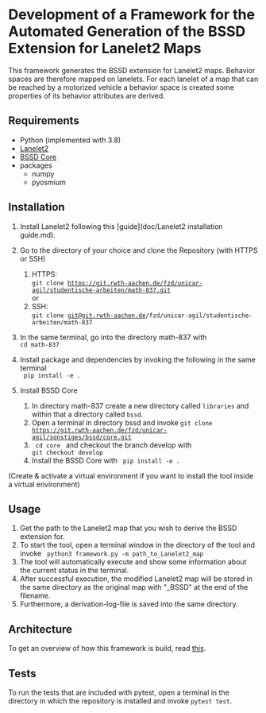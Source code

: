 # Development of a Framework for the Automated Generation of the BSSD Extension for Lanelet2 Maps

This framework generates the BSSD extension for Lanelet2 maps. Behavior spaces are therefore mapped
on lanelets. For each lanelet of a map that can be reached by a motorized vehicle a behavior
space is created some properties of its behavior attributes are derived.

## Requirements

- Python (implemented with 3.8)
- [Lanelet2](https://github.com/fzi-forschungszentrum-informatik/Lanelet2)
- [BSSD Core](https://git.rwth-aachen.de/fzd/unicar-agil/sonstiges/bssd/core)
- packages
  - numpy
  - pyosmium
  
## Installation

1. Install Lanelet2 following this [guide](doc/Lanelet2 installation guide.md).

2. Go to the directory of your choice and clone the Repository (with HTTPS or SSH)
   1. HTTPS:  
   <code>git clone https://git.rwth-aachen.de/fzd/unicar-agil/studentische-arbeiten/math-837.git </code>
   or 
   2. SSH:  
   <code>git clone git@git.rwth-aachen.de/fzd/unicar-agil/studentische-arbeiten/math-837 </code>
3. In the same terminal, go into the directory math-837 with <code> cd math-837 </code>
4. Install package and dependencies by invoking the following in the same terminal    
   <code> pip install -e .</code>
5. Install BSSD Core
   1. In directory math-837 create a new directory called <code>libraries</code> and
   within that a directory called <code>bssd</code>.
   2. Open a terminal in directory bssd and invoke
   <code>git clone https://git.rwth-aachen.de/fzd/unicar-agil/sonstiges/bssd/core.git </code>
   3. <code> cd core </code> and checkout the branch develop with <code> git checkout develop </code>
   4. Install the BSSD Core with <code> pip install -e . </code>
   
(Create & activate a virtual environment if you want to install the tool inside a virtual environment)

## Usage

1. Get the path to the Lanelet2 map that you wish to derive the BSSD extension for.
2. To start the tool, open a terminal window in the directory of the tool and invoke 
<code> python3 framework.py -m path_to_Lanelet2_map </code>
3. The tool will automatically execute and show some information about the current status in the terminal.
4. After successful execution, the modified Lanelet2 map will be stored in the same directory as the original map
with "_BSSD" at the end of the filename.
5. Furthermore, a derivation-log-file is saved into the same directory.

## Architecture

To get an overview of how this framework is build, read [this](doc/architecture.md).

## Tests

To run the tests that are included with pytest, open a terminal in the directory in which the repository
is installed and invoke <code>pytest test</code>.
